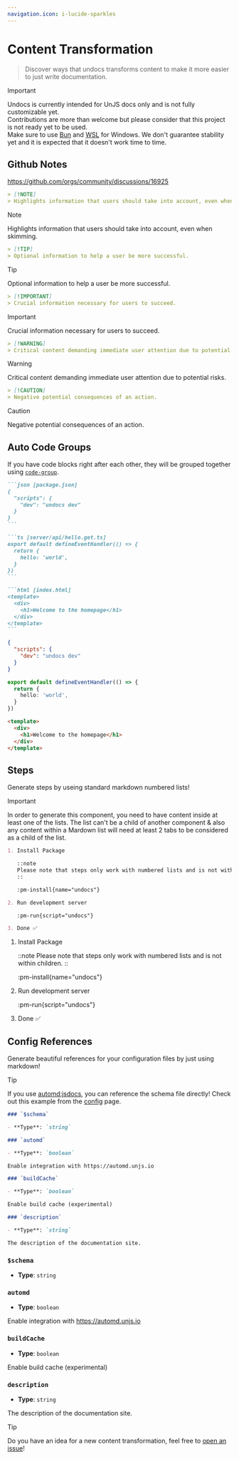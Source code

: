 ```yaml
---
navigation.icon: i-lucide-sparkles
---
```


# Content Transformation

> Discover ways that undocs transforms content to make it more easier to just write documentation.

<!-- automd:file src="../.partials/warn.md" -->

> [!IMPORTANT]
> Undocs is currently intended for UnJS docs only and is not fully customizable yet. <br>
> Contributions are more than welcome but please consider that this project is not ready yet to be used. <br>
> Make sure to use [Bun](https://bun.sh/) and [WSL](https://learn.microsoft.com/en-us/windows/wsl/install) for Windows.
> We don't guarantee stability yet and it is expected that it doesn't work time to time.

<!-- /automd -->

## Github Notes

https://github.com/orgs/community/discussions/16925

```md
> [!NOTE]
> Highlights information that users should take into account, even when skimming.
```

> [!NOTE]
> Highlights information that users should take into account, even when skimming.

```md
> [!TIP]
> Optional information to help a user be more successful.
```

> [!TIP]
> Optional information to help a user be more successful.

```md
> [!IMPORTANT]
> Crucial information necessary for users to succeed.
```

> [!IMPORTANT]
> Crucial information necessary for users to succeed.

```md
> [!WARNING]
> Critical content demanding immediate user attention due to potential risks.
```

> [!WARNING]
> Critical content demanding immediate user attention due to potential risks.

```md
> [!CAUTION]
> Negative potential consequences of an action.
```

> [!CAUTION]
> Negative potential consequences of an action.

## Auto Code Groups

If you have code blocks right after each other, they will be grouped together using [`code-group`](https://ui.nuxt.com/pro/prose/code-group).

````md
```json [package.json]
{
  "scripts": {
    "dev": "undocs dev"
  }
}
```

```ts [server/api/hello.get.ts]
export default defineEventHandler(() => {
  return {
    hello: 'world',
  }
})
```

```html [index.html]
<template>
  <div>
    <h1>Welcome to the homepage</h1>
  </div>
</template>
```
````

```json [package.json]
{
  "scripts": {
    "dev": "undocs dev"
  }
}
```

```ts [server/api/hello.get.ts]
export default defineEventHandler(() => {
  return {
    hello: 'world',
  }
})
```

```html [index.html]
<template>
  <div>
    <h1>Welcome to the homepage</h1>
  </div>
</template>
```

## Steps

Generate steps by useing standard markdown numbered lists!

> [!IMPORTANT]
> In order to generate this component, you need to have content inside at least one of the lists. The list can't be a child of another component & also any content within a Mardown list will need at least 2 tabs to be considered as a child of the list.

```md
1. Install Package

   ::note
   Please note that steps only work with numbered lists and is not within children.
   ::

   :pm-install{name="undocs"}

2. Run development server

   :pm-run{script="undocs"}

3. Done ✅
```

1. Install Package

   ::note
   Please note that steps only work with numbered lists and is not within children.
   ::

   :pm-install{name="undocs"}

2. Run development server

   :pm-run{script="undocs"}

3. Done ✅

## Config References

Generate beautiful references for your configuration files by just using markdown!

> [!TIP]
> If you use [automd:jsdocs](https://automd.unjs.io/generators/jsdocs), you can reference the schema file directly! Check out this example from the [config](/config) page.

```md
### `$schema`

- **Type**: `string`

### `automd`

- **Type**: `boolean`

Enable integration with https://automd.unjs.io

### `buildCache`

- **Type**: `boolean`

Enable build cache (experimental)

### `description`

- **Type**: `string`

The description of the documentation site.
```

### `$schema`

- **Type**: `string`

### `automd`

- **Type**: `boolean`

Enable integration with https://automd.unjs.io

### `buildCache`

- **Type**: `boolean`

Enable build cache (experimental)

### `description`

- **Type**: `string`

The description of the documentation site.

> [!TIP]
> Do you have an idea for a new content transformation, feel free to [open an issue](https://github.com/unjs/undocs/issues/new?assignees=&labels=pending+triage&projects=&template=feature-request.yml)!
